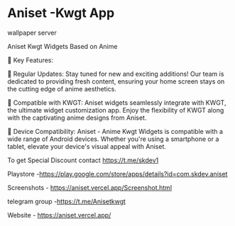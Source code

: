 # Aniset -Kwgt App
wallpaper server


Aniset Kwgt Widgets Based on Anime 

🌟 Key Features:

🔄 Regular Updates:
Stay tuned for new and exciting additions! Our team is dedicated to providing fresh content, ensuring your home screen stays on the cutting edge of anime aesthetics.


🌈 Compatible with KWGT:
Aniset widgets seamlessly integrate with KWGT, the ultimate widget customization app. Enjoy the flexibility of KWGT along with the captivating anime designs from Aniset.

📱 Device Compatibility:
Aniset - Anime Kwgt Widgets is compatible with a wide range of Android devices. Whether you're using a smartphone or a tablet, elevate your device's visual appeal with Aniset.




To get Special Discount contact 
https://t.me/skdev1


Playstore -https://play.google.com/store/apps/details?id=com.skdev.aniset

Screenshots - https://aniset.vercel.app/Screenshot.html

telegram group -https://t.me/Anisetkwgt

Website - https://aniset.vercel.app/
